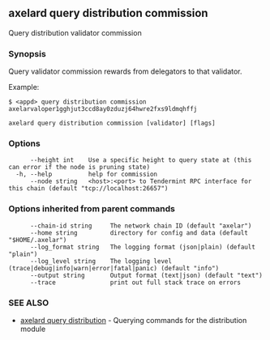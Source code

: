 ## axelard query distribution commission

Query distribution validator commission

### Synopsis

Query validator commission rewards from delegators to that validator.

Example:

```
$ <appd> query distribution commission axelarvaloper1gghjut3ccd8ay0zduzj64hwre2fxs9ldmqhffj
```

```
axelard query distribution commission [validator] [flags]
```

### Options

```
      --height int    Use a specific height to query state at (this can error if the node is pruning state)
  -h, --help          help for commission
      --node string   <host>:<port> to Tendermint RPC interface for this chain (default "tcp://localhost:26657")
```

### Options inherited from parent commands

```
      --chain-id string     The network chain ID (default "axelar")
      --home string         directory for config and data (default "$HOME/.axelar")
      --log_format string   The logging format (json|plain) (default "plain")
      --log_level string    The logging level (trace|debug|info|warn|error|fatal|panic) (default "info")
      --output string       Output format (text|json) (default "text")
      --trace               print out full stack trace on errors
```

### SEE ALSO

- [axelard query distribution](/cli-docs/v0_27_0/axelard_query_distribution) - Querying commands for the distribution module
